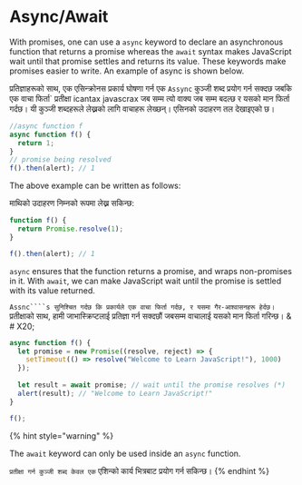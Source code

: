 # Async/Await

With promises, one can use a `async` keyword to declare an asynchronous function that returns a promise whereas the `await`  syntax makes JavaScript wait until that promise settles and returns its value. These keywords make promises easier to write.  An example of async is shown below.

प्रतिज्ञाहरूको साथ, एक एसिन्क्रोनस प्रकार्य घोषणा गर्न एक `Assync` कुञ्जी शब्द प्रयोग गर्न सक्दछ जबकि एक वाचा फिर्ता` प्रतीक्षा icantax javascrax जब सम्म त्यो वाक्य जब सम्म बदल्छ र यसको मान फिर्ता गर्दछ। यी कुञ्जी शब्दहरूले लेख्नको लागि वाचाहरू लेख्छन्। एसिनको उदाहरण तल देखाइएको छ।

```javascript
//async function f
async function f() {
  return 1;
}
// promise being resolved
f().then(alert); // 1
```

The above example can be written as follows:

माथिको उदाहरण निम्नको रूपमा लेख्न सकिन्छ:

```javascript
function f() {
  return Promise.resolve(1);
}

f().then(alert); // 1
```

`async` ensures that the function returns a promise, and wraps non-promises in it. With `await`, we can make JavaScript wait until the promise is settled with its value returned.&#x20;

`Assnc````s सुनिश्चित गर्दछ कि प्रकार्यले एक वाचा फिर्ता गर्दछ, र यसमा गैर-आश्वासनहरू हेर्दछ। `प्रतीक्षाको साथ, हामी जाभास्क्रिप्टलाई प्रतिज्ञा गर्न सक्दछौं जबसम्म वाचालाई यसको मान फिर्ता गरिन्छ। & # X20;

```javascript
async function f() {
  let promise = new Promise((resolve, reject) => {
    setTimeout(() => resolve("Welcome to Learn JavaScript!"), 1000)
  });
  
  let result = await promise; // wait until the promise resolves (*)
  alert(result); // "Welcome to Learn JavaScript!"
}

f();
```

{% hint style="warning" %}


The `await` keyword can only be used inside an `async` function.

`प्रतीक्षा गर्न कुञ्जी शब्द केवल एक` एशिन्को कार्य भित्रबाट प्रयोग गर्न सकिन्छ।
{% endhint %}
